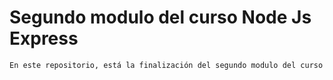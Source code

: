 # Segundo modulo del curso Node Js Express

```txt
En este repositorio, está la finalización del segundo modulo del curso Node JS Express, donde se ven temas de induccion, diferentes tipos de modulos como FS, OS, Process, etc.
